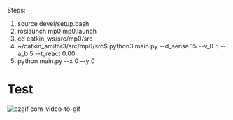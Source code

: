 Steps:
1. source devel/setup.bash
2. roslaunch mp0 mp0.launch
3. cd catkin_ws/src/mp0/src
4. ~/catkin_amithr3/src/mp0/src$ python3 main.py --d_sense 15 --v_0 5 --a_b 5 --t_react 0.00
5. python main.py --x 0 --y 0

# Test

![ezgif com-video-to-gif](https://user-images.githubusercontent.com/64373075/172037212-a31f7c49-24a2-4fe6-a2f1-1040f3702039.gif)
